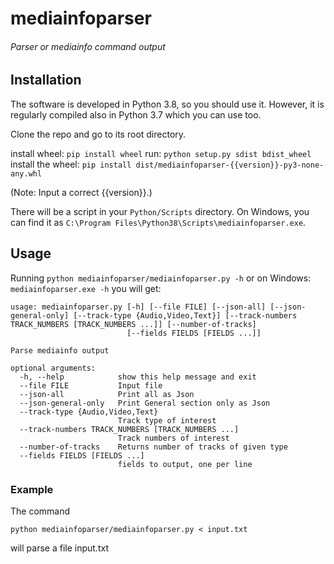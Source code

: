 # mediainfoparser
###### Parser or mediainfo command output

## Installation
The software is developed in Python 3.8, so you should use it. However, it is regularly compiled also in Python 3.7 which you can use too.

Clone the repo and go to its root directory.

install wheel: `pip install wheel`
run: `python setup.py sdist bdist_wheel`
install the wheel: `pip install dist/mediainfoparser-{{version}}-py3-none-any.whl`

(Note: Input a correct {{version}}.)

There will be a script in your 
`Python/Scripts` directory. On Windows, you can find it as `C:\Program Files\Python38\Scripts\mediainfoparser.exe`.


## Usage
Running
`python mediainfoparser/mediainfoparser.py -h`
or on Windows:
`mediainfoparser.exe -h`
you will get:

```
usage: mediainfoparser.py [-h] [--file FILE] [--json-all] [--json-general-only] [--track-type {Audio,Video,Text}] [--track-numbers TRACK_NUMBERS [TRACK_NUMBERS ...]] [--number-of-tracks]
                          [--fields FIELDS [FIELDS ...]]

Parse mediainfo output

optional arguments:
  -h, --help            show this help message and exit
  --file FILE           Input file
  --json-all            Print all as Json
  --json-general-only   Print General section only as Json
  --track-type {Audio,Video,Text}
                        Track type of interest
  --track-numbers TRACK_NUMBERS [TRACK_NUMBERS ...]
                        Track numbers of interest
  --number-of-tracks    Returns number of tracks of given type
  --fields FIELDS [FIELDS ...]
                        fields to output, one per line

```

### Example

The command

`python mediainfoparser/mediainfoparser.py < input.txt`

will parse a file input.txt
